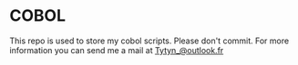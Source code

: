# COBOL
This repo is used to store my cobol scripts. Please don't commit.
For more information you can send me a mail at Tytyn_@outlook.fr
